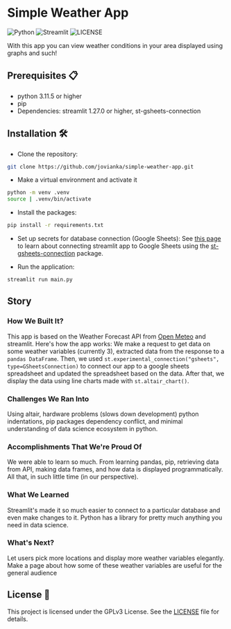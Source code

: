# Simple Weather App
 
![Python](https://img.shields.io/badge/Python-FFD43B?style=for-the-badge&logo=python&logoColor=blue)
![Streamlit](https://img.shields.io/badge/Streamlit-FF4B4B?style=for-the-badge&logo=Streamlit&logoColor=white)
![LICENSE](https://img.shields.io/github/license/jovianka/simple-weather-app?style=for-the-badge)

With this app you can view weather conditions in your area displayed using graphs and such!

## Prerequisites 📋

- python 3.11.5 or higher
- pip
- Dependencies: streamlit 1.27.0 or higher, st-gsheets-connection

## Installation 🛠

- Clone the repository:

```bash
git clone https://github.com/jovianka/simple-weather-app.git
```

- Make a virtual environment and activate it
```bash
python -m venv .venv
source | .venv/bin/activate
```

- Install the packages:

```bash
pip install -r requirements.txt
```

- Set up secrets for database connection (Google Sheets):
See [this page](https://github.com/streamlit/gsheets-connection/tree/main#service-account--crud-example) to learn about connecting streamlit app to Google Sheets using the [st-gsheets-connection](https://github.com/streamlit/gsheets-connection) package.

- Run the application:

```bash
streamlit run main.py
```

## Story
### How We Built It?
This app is based on the Weather Forecast API from [Open Meteo](https://open-meteo.com) and streamlit. Here's how the app works: We make a request to get data on some weather variables (currently 3), extracted data from the response to a `pandas DataFrame`. Then, we used `st.experimental_connection("gsheets", type=GSheetsConnection)` to connect our app to a google sheets spreadsheet and updated the spreadsheet based on the data. After that, we display the data using line charts made with `st.altair_chart()`.

### Challenges We Ran Into
Using altair, hardware problems (slows down development) python indentations, pip packages dependency conflict, and minimal understanding of data science ecosystem in python.

### Accomplishments That We're Proud Of
We were able to learn so much. From learning pandas, pip, retrieving data from API, making data frames, and how data is displayed programmatically. All that, in such little time (in our perspective).

### What We Learned
Streamlit's made it so much easier to connect to a particular database and even make changes to it. Python has a library for pretty much anything you need in data science.

### What's Next?
Let users pick more locations and display more weather variables elegantly. Make a page about how some of these weather variables are useful for the general audience

## License 📝

This project is licensed under the GPLv3 License. See the [LICENSE](LICENSE) file for details.
